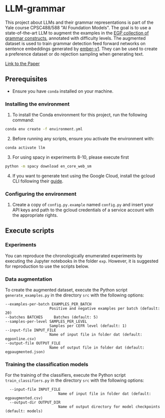 # LLM-grammar

This project about LLMs and their grammar representations is part of the Yale course CPSC488/588 "AI Foundation Models". The goal is to use a state-of-the-art LLM to augment the examples in the [EGP collection of grammar constructs](https://www.englishprofile.org/english-grammar-profile/egp-online), annotated with difficulty levels. The augmented dataset is used to train grammar detection feed forward networks on sentence embeddings generated by [ember-v1](https://huggingface.co/llmrails/ember-v1). They can be used to create a preference dataset or do rejection sampling when generating text.

[Link to the Paper](https://github.com/dominikglandorf/LLM-grammar/blob/main/doc/Paper.pdf)

## Prerequisites

- Ensure you have `conda` installed on your machine. 

### Installing the environment

1. To install the Conda environment for this project, run the following command:
```bash
conda env create -f environment.yml
```

2. Before running any scripts, ensure you activate the environment with:
```bash
conda activate llm
```

3. For using spacy in experiments 8-10, please execute first
```bash
python -m spacy download en_core_web_sm
```

4. If you want to generate text using the Google Cloud, install the gcloud CLI following their [guide](https://cloud.google.com/sdk/docs/install).

### Configuring the environment

1. Create a copy of `config.py.example` named `config.py` and insert your API keys and path to the gcloud credentials of a service account with the appropriate rights.

## Execute scripts

### Experiments

You can reproduce the chronologically enumerated experiments by executing the Jupyter notebooks in the folder `exp`. However, it is suggested for reproduction to use the scripts below.

### Data augmentation

To create the augmented dataset, execute the Python script `generate_examples.py` in the directory `src` with the following options:
```
--examples-per-batch EXAMPLES_PER_BATCH
                    Positive and negative examples per batch (default: 20)
--batches BATCHES     Batches (default: 5)
--samples-per-level SAMPLES_PER_LEVEL
                    Samples per CEFR level (default: 1)
--input-file INPUT_FILE
                    Name of input file in folder dat (default: egponline.csv)
--output-file OUTPUT_FILE
                    Name of output file in folder dat (default: egpaugmented.json)
```

### Training the classification models

For the training of the classifiers, execute the Python script `train_classifiers.py` in the directory `src` with the following options:
```
  --input-file INPUT_FILE
                        Name of input file in folder dat (default: egpaugmented.csv)
  --output-dir OUTPUT_DIR
                        Name of output directory for model checkpoints (default: models)
```
